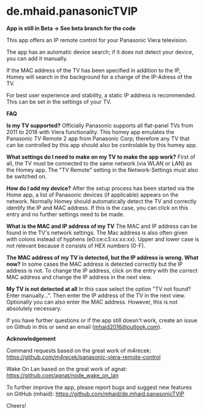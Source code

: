 # de.mhaid.panasonicTVIP

__App is still in Beta -> See beta branch for the code__

This app offers an IP remote control for your Panasonic Viera television.

The app has an automatic device search; if it does not detect your device, you can add it manually.

If the MAC address of the TV has been specified in addition to the IP, Homey will search in the background for a change of the IP-Adress of the TV.

For best user experience and stability, a static IP address is recommended. This can be set in the settings of your TV.

__FAQ__

**Is my TV supported?**
Officially Panasonic supports all flat-panel TVs from 2011 to 2018 with Viera functionality.
This homey app emulates the Panasonic TV Remote 2 app from Panasonic Corp; therefore any TV that can be controlled by this app should also be controlable by this homey app.

**What settings do I need to make on my TV to make the app work?**
First of all, the TV must be connected to the same network (via WLAN or LAN) as the Homey app.
The "TV Remote" setting in the Network-Settings must also be switched on.

**How do I add my device?**
After the setup process has been started via the Home app, a list of Panasonic devices (if applicable) appears on the network.
Normally Homey should automatically detect the TV and correctly identify the IP and MAC address.
If this is the case, you can click on this entry and no further settings need to be made.

**What is the MAC and IP address of my TV**
The MAC and IP address can be found in the TV's network settings.
The Mac address is also often given with colons instead of hyphens (e0:ce:c3:xx:xx:xx). Upper and lower case is not relevant because it consists of HEX numbers (0-F).

**The MAC address of my TV is detected, but the IP address is wrong. What now?**
In some cases the MAC address is detected correctly but the IP address is not.
To change the IP address, click on the entry with the correct MAC address and change the IP address in the next view.

**My TV is not detected at all**
In this case select the option "TV not found? Enter manually...".
Then enter the IP address of the TV in the next view.
Optionally you can also enter the MAC address. However, this is not absolutely necessary.

If you have further questions or if the app still doesn't work, create an issue on Github in this or send an email (mhaid2016@outlook.com).

__Acknowledgement__

Command requests based on the great work of m4recek: https://github.com/m4recek/panasonic-viera-remote-control

Wake On Lan based on the great work of agnat: https://github.com/agnat/node_wake_on_lan

To further improve the app, please report bugs and suggest new features on GitHub (mhaid): https://github.com/mhaid/de.mhaid.panasonicTVIP

Cheers!
